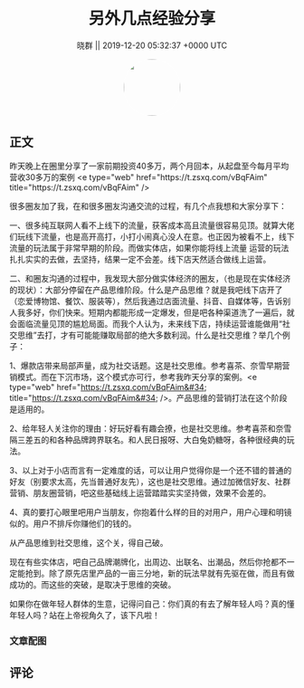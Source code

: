 <h1 align="center">另外几点经验分享</h1>




<p align="center">
    <a>晓群 || 2019-12-20 05:32:37 &#43;0000 UTC</a>
</p>

<div align="center">
    <img src="https://images.zsxq.com/FsNXglb6X7xglylq5Nr-isiCu-qn?e=1590940799&amp;token=kIxbL07-8jAj8w1n4s9zv64FuZZNEATmlU_Vm6zD:yy2wPnbMFFSF8AS7KegGAE-m_uw=" width="100" height="100" style="border:1px solid;border-radius:50%; color:#ffffff"/>
</div>




## 正文

<div>
昨天晚上在圈里分享了一家前期投资40多万，两个月回本，从起盘至今每月平均营收30多万的案例 &lt;e type=&#34;web&#34; href=&#34;https://t.zsxq.com/vBqFAim&#34; title=&#34;https://t.zsxq.com/vBqFAim&#34; /&gt;

很多圈友加了我，在和很多圈友沟通交流的过程，有几个点我想和大家分享下：

一、很多纯互联网人看不上线下的流量，获客成本高且流量很容易见顶。就算大佬们玩线下流量，也是高开高打，小打小闹真心没人在意。也正因为被看不上，线下流量的玩法属于非常早期的阶段。而做实体店，如果你能将线上流量 运营的玩法扎扎实实的去做，去坚持，结果一定不会差。线下店天然适合做线上运营。

二、和圈友沟通的过程中，我发现大部分做实体经济的圈友，（也是现在实体经济的现状）：大部分停留在产品思维阶段。什么是产品思维？就是我吧线下店开了（恋爱博物馆、餐饮、服装等），然后我通过店面流量、抖音、自媒体等，告诉别人我多好，你们快来。短期内都能形成一定爆发，但是吧各种渠道洗了一遍后，就会面临流量见顶的尴尬局面。而我个人认为，未来线下店，持续运营谁能做用“社交思维”去打，才有可能能赚取局部的绝大多数利润。什么是社交思维？举几个例子：

1、爆款店带来局部声量，成为社交话题。这是社交思维。参考喜茶、奈雪早期营销模式。而在下沉市场，这个模式亦可行，参考我昨天分享的案例。&lt;e type=&#34;web&#34; href=&#34;https://t.zsxq.com/vBqFAim&#34; title=&#34;https://t.zsxq.com/vBqFAim&#34; /&gt;。产品思维的营销打法在这个阶段是适用的。

2、给年轻人关注你的理由：好玩好看有趣会撩，也是社交思维。参考喜茶和奈雪隔三差五的和各种品牌跨界联名。和人民日报呀、大白兔奶糖呀，各种很经典的玩法。

3、以上对于小店而言有一定难度的话，可以让用户觉得你是一个还不错的普通的好友（别要求太高，先当普通好友先），这也是社交思维。通过加微信好友、社群营销、朋友圈营销，吧这些基础线上运营踏踏实实坚持做，效果不会差的。

4、真的要打心眼里吧用户当朋友，你抱着什么样的目的对用户，用户心理和明镜似的。用户不排斥你赚他们的钱的。

从产品思维到社交思维，这个关，得自己破。

现在有些实体店，吧自己品牌潮牌化，出周边、出联名、出潮品，然后你抢都不一定能抢到。除了原先店里产品的一亩三分地，新的玩法早就有先驱在做，而且有做成功的。而这些的突破，是取决于思维的突破。

如果你在做年轻人群体的生意，记得问自己：你们真的有去了解年轻人吗？真的懂年轻人吗？站在上帝视角久了，该下凡啦！
</div>

### 文章配图

<div class="image" align="center">

</div>


## 评论

<div align="left">
<div>

</div>
</div>